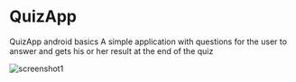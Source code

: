 # QuizApp
QuizApp android basics
A simple application with questions for the user to answer and gets his or her result at the end of the quiz

![screenshot1](https://user-images.githubusercontent.com/31437805/42032895-b79105b4-7ae3-11e8-9910-eed24a505b4f.png)

